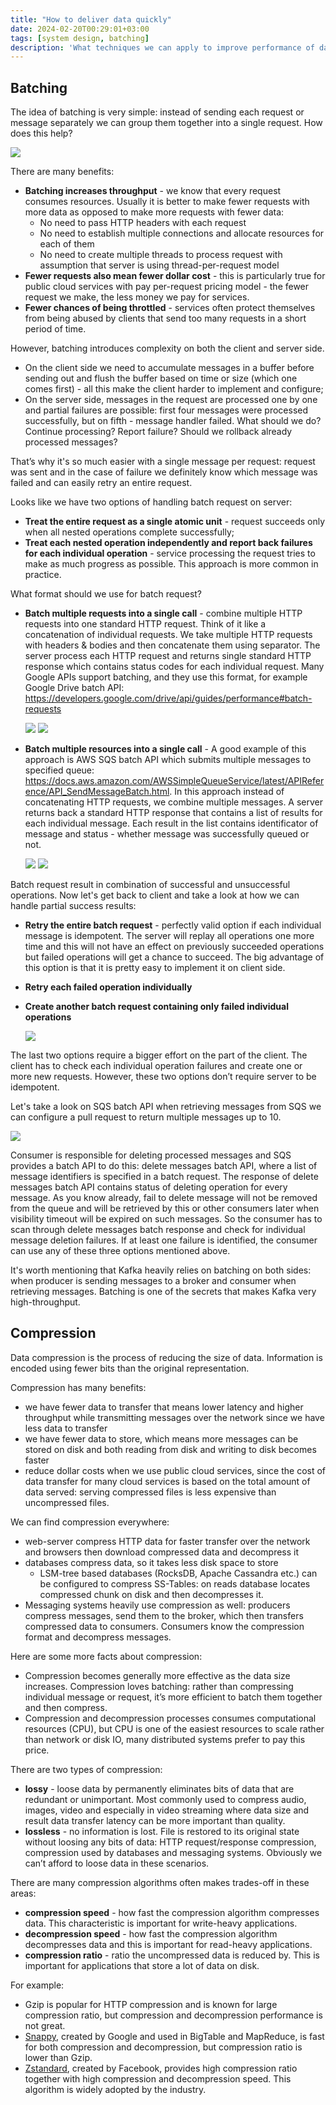 ```yaml
---
title: "How to deliver data quickly"
date: 2024-02-20T00:29:01+03:00
tags: [system design, batching]
description: 'What techniques we can apply to improve performance of data transmission?'
---
```


## Batching

The idea of batching is very simple: instead of sending each request or message separately we can group them together into a single request. How does this help?

![](/how-to-deliver-data-quickly/client-server.png)

There are many benefits:
* **Batching increases throughput**  - we know that every request consumes resources. Usually it is better to make fewer requests with more data as opposed to make more requests with fewer data: 
  * No need to pass HTTP headers with each request
  * No need to establish multiple connections and allocate resources for each of them
  * No need to create multiple threads to process request with assumption that server is using thread-per-request model
* **Fewer requests also mean fewer dollar cost** - this is particularly true for public cloud services with pay per-request pricing model - the fewer request we make, the less money we pay for services.
* **Fewer chances of being throttled** - services often protect themselves from being abused by clients that send too many requests in a short period of time.

However, batching introduces complexity on both the client and server side. 
* On the client side we need to accumulate messages in a buffer before sending out and flush the buffer based on time or size (which one comes first) - all this make the client harder to implement and configure;
* On the server side, messages in the request are processed one by one and partial failures are possible: first four messages were processed successfully, but on fifth - message handler failed. What should we do? Continue processing? Report failure? Should we rollback already processed messages?

That’s why it's so much easier with a single message per request: request was sent and in the case of failure we definitely know which message was failed and can easily retry an entire request.  

Looks like we have two options of handling batch request on server:
* **Treat the entire request as a single atomic unit** - request succeeds only when all nested operations complete successfully;
* **Treat each nested operation independently and report back failures for each individual operation** - service processing the request tries to make as much progress as possible. This approach is more common in practice.

What format should we use for batch request?
* **Batch multiple requests into a single call** - combine multiple HTTP requests into one standard HTTP request. Think of it like a concatenation of individual requests. We take multiple HTTP requests with headers & bodies and then concatenate them using separator. The server process each HTTP request and returns single standard HTTP response which contains status codes for each individual request. Many Google APIs support batching, and they use this format, for example Google Drive batch API: https://developers.google.com/drive/api/guides/performance#batch-requests 
  
  ![](/how-to-deliver-data-quickly/batch-http-request.png)
  ![](/how-to-deliver-data-quickly/batch-http-response.png)
* **Batch multiple resources into a single call** -  A good example of this approach is AWS SQS batch API which submits multiple messages to specified queue: https://docs.aws.amazon.com/AWSSimpleQueueService/latest/APIReference/API_SendMessageBatch.html. In this approach instead of concatenating HTTP requests, we combine multiple messages. A server returns back a standard HTTP response that contains a list of results for each individual message. Each result in the list contains identificator of message and status - whether message was successfully queued or not.
  
  ![](/how-to-deliver-data-quickly/bulk-http-request.png)
  ![](/how-to-deliver-data-quickly/bulk-http-response.png)

Batch request result in combination of successful and unsuccessful operations. Now let's get back to client and take a look at how we can handle partial success results:
* **Retry the entire batch request** - perfectly valid option if each individual message is idempotent. The server will replay all operations one more time and this will not have an effect on previously succeeded operations but failed operations will get a chance to succeed. The big advantage of this option is that it is pretty easy to implement it on client side.
* **Retry each failed operation individually**
* **Create another batch request containing only failed individual operations**

  ![](/how-to-deliver-data-quickly/response-with-partial-failures.png)

The last two options require a bigger effort on the part of the client. The client has to check each individual operation failures and create one or more new requests. However, these two options don’t require server to be idempotent.

Let's take a look on SQS batch API when retrieving messages from SQS we can configure a pull request to return multiple messages up to 10. 

![](/how-to-deliver-data-quickly/sqs-bulk.png)

Consumer is responsible for deleting processed messages and SQS provides a batch API to do this: delete messages batch API, where a list of message identifiers is specified in a batch request. The response of delete messages batch API contains status of deleting operation for every message. As you know already, fail to delete message will not be removed from the queue and will be retrieved by this or other consumers later when visibility timeout will be expired on such messages. So the consumer has to scan through delete messages batch response and check for individual message deletion failures. If at least one failure is identified, the consumer can use any of these three options mentioned above.

It's worth mentioning that Kafka heavily relies on batching on both sides: when producer is sending messages to a broker and consumer when retrieving messages. Batching is one of the secrets that makes Kafka very high-throughput.

## Compression
Data compression is the process of reducing the size of data. Information is encoded using fewer bits than the original representation. 

Compression has many benefits:
* we have fewer data to transfer that means lower latency and higher throughput while transmitting messages over the network since we have less data to transfer
* we have fewer data to store, which means more messages can be stored on disk and both reading from disk and writing to disk becomes faster
* reduce dollar costs when we use public cloud services, since the cost of data transfer for many cloud services is based on the total amount of data served: serving compressed files is less expensive than uncompressed files.

We can find compression everywhere:
* web-server compress HTTP data for faster transfer over the network and browsers then download compressed data and decompress it
* databases compress data, so it takes less disk space to store
  * LSM-tree based databases (RocksDB, Apache Cassandra etc.) can be configured to compress SS-Tables: on reads database locates compressed chunk on disk and then decompresses it.
* Messaging systems heavily use compression as well: producers compress messages, send them to the broker, which then transfers compressed data to consumers. Consumers know the compression format and decompress messages. 

Here are some more facts about compression:
* Compression becomes generally more effective as the data size increases. Compression loves batching: rather than compressing individual message or request, it’s more efficient to batch them together and then compress.
* Compression and decompression processes consumes computational resources (CPU), but CPU is one of the easiest resources to scale rather than network or disk IO, many distributed systems prefer to pay this price.

There are two types of compression: 
* **lossy** - loose data by permanently eliminates bits of data that are redundant  or unimportant. Most commonly used to compress audio, images, video and especially in video streaming where data size and result data transfer latency can be more important than quality.
* **lossless** - no information is lost. File is restored to its original state without loosing any bits of data: HTTP request/response compression, compression used by databases and messaging systems. Obviously we can’t afford to loose data in these scenarios. 

There are many compression algorithms often makes trades-off in these areas:
* **compression speed** - how fast the compression algorithm compresses data. This characteristic is important for write-heavy applications. 
* **decompression speed** - how fast the compression algorithm decompresses data and this is important for read-heavy applications. 
* **compression ratio** - ratio the uncompressed data is reduced by. This is important for applications that store a lot of data on disk. 

For example:
* Gzip is popular for HTTP compression and is known for large compression ratio, but compression and decompression performance is not great.
* [Snappy](https://github.com/google/snappy), created by Google and used in BigTable and MapReduce, is fast for both compression and decompression, but compression ratio is lower than Gzip.
* [Zstandard](https://facebook.github.io/zstd/), created by Facebook, provides high compression ratio together with high compression and decompression speed. This algorithm is widely adopted by the industry.
